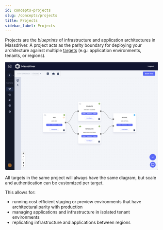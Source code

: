 ```yaml
---
id: concepts-projects
slug: /concepts/projects
title: Projects
sidebar_label: Projects
---
```


Projects are the _blueprints_ of infrastructure and application architectures in Massdriver. A project acts as the parity boundary for deploying your architecture against multiple [targets](/concepts/targets) (e.g.: application environments, tenants, or regions).

![Projects](./img/projects.png)

All targets in the same project will always have the same diagram, but scale and authentication can be customized per target.

This allows for:

* running cost efficient staging or preview environments that have architectural parity with production
* managing applications and infrastructure in isolated tenant environments
* replicating infrastructure and applications between regions
